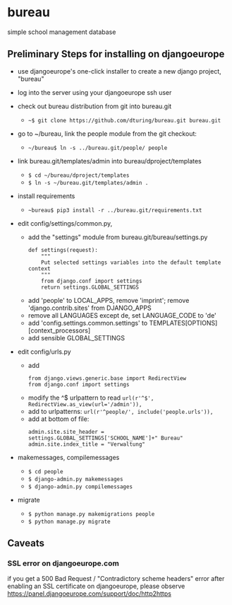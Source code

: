 # bureau
simple school management database


## Preliminary Steps for installing on djangoeurope

- use djangoeurope's one-click installer to create a new django project, "bureau"

- log into the server using your djangoeurope ssh user

- check out bureau distribution from git into bureau.git
	- ```~$ git clone https://github.com/dturing/bureau.git bureau.git```

- go to ~/bureau, link the people module from the git checkout:
	- ```~/bureau$ ln -s ../bureau.git/people/ people```

- link bureau.git/templates/admin into bureau/dproject/templates
	- ```$ cd ~/bureau/dproject/templates```
	- ```$ ln -s ~/bureau.git/templates/admin .```

- install requirements
    - ```~bureau$ pip3 install -r ../bureau.git/requirements.txt```

- edit config/settings/common.py,

	- add the "settings" module from bureau.git/bureau/settings.py
		```
		def settings(request):
		    """
		    Put selected settings variables into the default template context
		    """
		    from django.conf import settings
		    return settings.GLOBAL_SETTINGS
		```
	- add 'people' to LOCAL_APPS, remove 'imprint'; remove 'django.contrib.sites' from DJANGO_APPS
	- remove all LANGUAGES except de, set LANGUAGE_CODE to 'de'
	- add 'config.settings.common.settings' to TEMPLATES[OPTIONS][context_processors]
	- add sensible GLOBAL_SETTINGS

- edit config/urls.py
	- add
		```
		from django.views.generic.base import RedirectView
		from django.conf import settings
		```
	- modify the ^$ urlpattern to read
		```url(r'^$', RedirectView.as_view(url='/admin')),```
	- add to urlpatterns:
		```url(r'^people/', include('people.urls')),```
	- add at bottom of file:
		```
		admin.site.site_header = settings.GLOBAL_SETTINGS['SCHOOL_NAME']+" Bureau"
		admin.site.index_title = "Verwaltung"
		```


- makemessages, compilemessages
	- ```$ cd people```
	- ```$ django-admin.py makemessages```
	- ```$ django-admin.py compilemessages```

- migrate
	- ```$ python manage.py makemigrations people```
	- ```$ python manage.py migrate```


## Caveats

### SSL error on djangoeurope.com

if you get a 500 Bad Request / "Contradictory scheme headers" error after enabling an SSL certificate on djangoeurope, please observe https://panel.djangoeurope.com/support/doc/http2https

